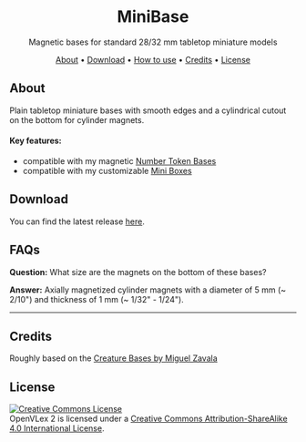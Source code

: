 <h1 align="center">MiniBase</h1>
<p align="center">Magnetic bases for standard 28/32 mm tabletop miniature models</p>
<p align="center">
  <a href="#about">About</a> •
  <a href="#download">Download</a> •
  <a href="#customize">How to use</a> •
<!--  <a href="#faqs">FAQs</a> • -->
  <a href="#credits">Credits</a> •
  <a href="#license">License</a>
</p>

## About

Plain tabletop miniature bases with smooth edges and a cylindrical cutout on the bottom for cylinder magnets.

<!--<p align="center"><img src="img/IMG_20210620_173502.jpg" alt="MiniBox showcase 1" width="800"></p>-->

#### Key features:

- compatible with my magnetic [Number Token Bases](https://www.thingiverse.com/thing:4632098)
- compatible with my customizable [Mini Boxes](https://github.com/manolitto/minibox)

## Download

You can find the latest release [here](https://github.com/manolitto/minibase/releases/latest).

## FAQs

**Question:** What size are the magnets on the bottom of these bases?

**Answer:** Axially magnetized cylinder magnets with a diameter of 5 mm (~ 2/10") and thickness of 1 mm (~ 1/32" - 1/24").

---


## Credits

Roughly based on the [Creature Bases by Miguel Zavala](https://www.thingiverse.com/thing:2907324)

## License

<a rel="license" href="http://creativecommons.org/licenses/by-sa/4.0/"><img alt="Creative Commons License" style="border-width:0" src="https://i.creativecommons.org/l/by-sa/4.0/88x31.png" /></a><br /><span xmlns:dct="http://purl.org/dc/terms/" property="dct:title">OpenVLex 2</span> is licensed under a <a rel="license" href="http://creativecommons.org/licenses/by-sa/4.0/">Creative Commons Attribution-ShareAlike 4.0 International License</a>.
